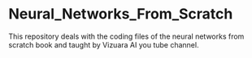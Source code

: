# Neural_Networks_From_Scratch 

This repository deals with the coding files of the neural networks from scratch book and taught by Vizuara AI you tube channel. 
